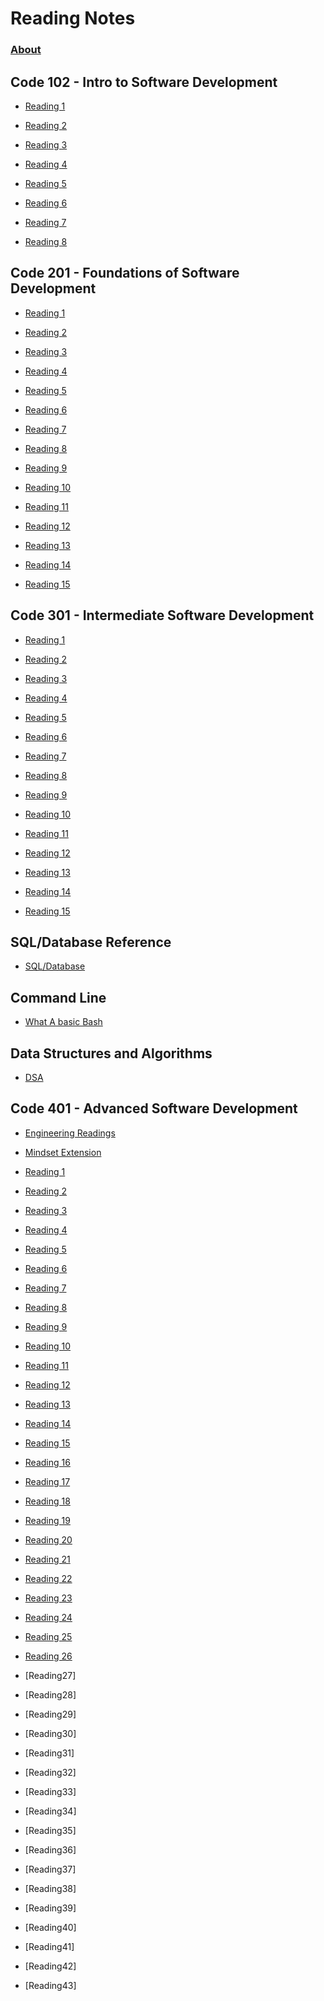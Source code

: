 # Reading Notes

### [About](mindset.md)



## Code 102 - Intro to Software Development

- [Reading 1](102/Class1ReadingNotes.md)

- [Reading 2](102/Class2ReadingNotes.md)

- [Reading 3](102/Class3ReadingNotes.md)

- [Reading 4](102/Class4ReadingNotes.md)

- [Reading 5](102/Class5ReadingNotes.md)

- [Reading 6](102/Class6ReadingNotes.md)

- [Reading 7](102/Class7ReadingNotes.md)

- [Reading 8](102/Class8ReadingNotes.md)

## Code 201 - Foundations of Software Development

- [Reading 1](201/Class1.md)

- [Reading 2](201/Class2.md)

- [Reading 3](201/Class3.md)

- [Reading 4](201/Class4.md)

- [Reading 5](201/Class5.md)

- [Reading 6](201/Class6.md)

- [Reading 7](201/Class7.md)

- [Reading 8](201/Class8.md)

- [Reading 9](201/Class9.md)

- [Reading 10](201/Class10.md)

- [Reading 11](201/Class11.md)

- [Reading 12](201/Class12.md)

- [Reading 13](201/Class13.md)

- [Reading 14](201/Class14.md)

- [Reading 15](201/Class15.md)

## Code 301 - Intermediate Software Development

- [Reading 1](301/ReadingNotes1.md)

- [Reading 2](301/ReadingNotes2.md)

- [Reading 3](301/ReadingNotes3.md)

- [Reading 4](301/ReadingNotes4.md)

- [Reading 5](301/ReadingNotes5.md)

- [Reading 6](301/ReadingNotes6.md)

- [Reading 7](301/ReadingNotes7.md)

- [Reading 8](301/ReadingNotes8.md)

- [Reading 9](301/ReadingNotes9.md)

- [Reading 10](301/ReadingNotes10.md)

- [Reading 11](301/ReadingNotes11.md)

- [Reading 12](301/ReadingNotes12.md)

- [Reading 13](301/ReadingNotes13.md)

- [Reading 14](301/ReadingNotes14.md)

- [Reading 15](301/ReadingNotes15.md)

## SQL/Database Reference

 - [SQL/Database](SQL/Databases.md)
 
## Command Line

 - [What A basic Bash](401/Bash.md)

## Data Structures and Algorithms

  - [DSA](401/DSA.md)

## Code 401 - Advanced Software Development

- [Engineering Readings](401/EngineeringReadings.md)

- [Mindset Extension](401/Mindset.md) 

- [Reading 1](401/ReadingNotes1.md)

- [Reading 2](401/ReadingNotes2.md)

- [Reading 3](401/ReadingNotes3.md)

- [Reading 4](401/ReadingNotes4.md)

- [Reading 5](401/ReadingNotes5.md)

- [Reading 6](401/ReadingNotes6.md)

- [Reading 7](401/ReadingNotes7.md)

- [Reading 8](401/ReadingNotes8.md)

- [Reading 9](401/ReadingNotes9.md)

- [Reading 10](401/ReadingNotes10.md)

- [Reading 11](401/ReadingNotes11.md)

- [Reading 12](401/ReadingNotes12.md)

- [Reading 13](401/ReadingNotes13.md)

- [Reading 14](401/ReadingNotes14.md)

- [Reading 15](401/ReadingNotes15.md)

- [Reading 16](401/ReadingNotes16.md)

- [Reading 17](401/ReadingNotes17.md)

- [Reading 18](401/ReadingNotes18.md)

- [Reading 19](401/ReadingNotes19.md)

- [Reading 20](401/ReadingNotes20.md)

- [Reading 21](401/ReadingNotes21.md)

- [Reading 22](401/ReadingNotes22.md)

- [Reading 23](401/ReadingNotes23.md)

- [Reading 24](401/ReadingNotes24.md)

- [Reading 25](401/ReadingNotes25.md)

- [Reading 26](401/ReadingNotes26.md)

- [Reading27]

- [Reading28]

- [Reading29]

- [Reading30]

- [Reading31]

- [Reading32]

- [Reading33]

- [Reading34]

- [Reading35]

- [Reading36]

- [Reading37]

- [Reading38]

- [Reading39]

- [Reading40]

- [Reading41]

- [Reading42]

- [Reading43]
